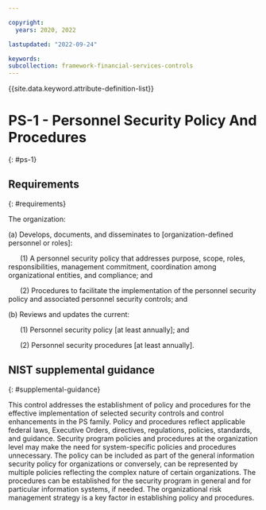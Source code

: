 ```yaml
---

copyright:
  years: 2020, 2022

lastupdated: "2022-09-24"

keywords: 
subcollection: framework-financial-services-controls
---
```


{{site.data.keyword.attribute-definition-list}}

# PS-1 - Personnel Security Policy And Procedures
{: #ps-1}

## Requirements
{: #requirements}

The organization:

(a) Develops, documents, and disseminates to [organization-defined personnel or roles]:

&nbsp;&nbsp;&nbsp;&nbsp;&nbsp;&nbsp;(1) A personnel security policy that addresses purpose, scope, roles, responsibilities, management commitment, coordination among organizational entities, and compliance; and

&nbsp;&nbsp;&nbsp;&nbsp;&nbsp;&nbsp;(2) Procedures to facilitate the implementation of the personnel security policy and associated personnel security controls; and

(b) Reviews and updates the current:

&nbsp;&nbsp;&nbsp;&nbsp;&nbsp;&nbsp;(1) Personnel security policy [at least annually]; and

&nbsp;&nbsp;&nbsp;&nbsp;&nbsp;&nbsp;(2) Personnel security procedures [at least annually].

## NIST supplemental guidance
{: #supplemental-guidance}

This control addresses the establishment of policy and procedures for the effective implementation of selected security controls and control enhancements in the PS family. Policy and procedures reflect applicable federal laws, Executive Orders, directives, regulations, policies, standards, and guidance. Security program policies and procedures at the organization level may make the need for system-specific policies and procedures unnecessary. The policy can be included as part of the general information security policy for organizations or conversely, can be represented by multiple policies reflecting the complex nature of certain organizations. The procedures can be established for the security program in general and for particular information systems, if needed. The organizational risk management strategy is a key factor in establishing policy and procedures.

